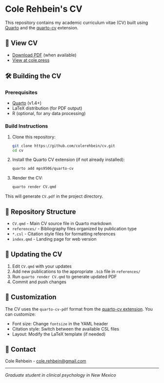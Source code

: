 # Cole Rehbein's CV

This repository contains my academic curriculum vitae (CV) built using [Quarto](https://quarto.org/) and the [quarto-cv](https://github.com/mps9506/quarto-cv) extension.

## 📄 View CV

- [Download PDF](https://github.com/colerehbein/cv/releases/latest/download/CV.pdf) (when available)
- [View at cole.press](https://cole.press/cv/)

## 🛠️ Building the CV

### Prerequisites

- [Quarto](https://quarto.org/) (v1.4+)
- LaTeX distribution (for PDF output)
- R (optional, for any data processing)

### Build Instructions

1. Clone this repository:

   ```bash
   git clone https://github.com/colerehbein/cv.git
   cd cv
   ```

2. Install the Quarto CV extension (if not already installed):

   ```bash
   quarto add mps9506/quarto-cv
   ```

3. Render the CV:
   ```bash
   quarto render CV.qmd
   ```

This will generate `CV.pdf` in the project directory.

## 📁 Repository Structure

- `CV.qmd` - Main CV source file in Quarto markdown
- `references/` - Bibliography files organized by publication type
- `*.csl` - Citation style files for formatting references
- `index.qmd` - Landing page for web version

## 📝 Updating the CV

1. Edit `CV.qmd` with your updates
2. Add new publications to the appropriate `.bib` file in `references/`
3. Run `quarto render CV.qmd` to generate updated PDF
4. Commit and push changes

## 🎨 Customization

The CV uses the `quarto-cv-pdf` format from the [quarto-cv extension](https://github.com/mps9506/quarto-cv). You can customize:

- Font size: Change `fontsize` in the YAML header
- Citation style: Switch between the available CSL files
- Layout: Modify the LaTeX template (if needed)

## 📧 Contact

Cole Rehbein - [cole.rehbein@gmail.com](mailto:cole.rehbein@gmail.com)

---

_Graduate student in clinical psychology in New Mexico_
